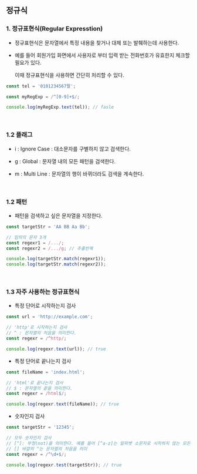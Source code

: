 ## 정규식

### 1. 정규표현식(Regular Expresstion)

- 정규표현식은 문자열에서 특정 내용을 찾거나 대체 또는 발췌하는데 사용한다.

- 예를 들어 회원가입 화면에서 사용자로 부터 입력 받는 전화번호가 유효한지 체크할 필요가 있다.

    이때 정규표현식을 사용하면 간단히 처리할 수 있다.
  
~~~ javascript
const tel = '0101234567팔';

const myRegExp = /^[0-9]+$/;

console.log(myRegExp.text(tel)); // fasle
~~~

<br >

### 1.2 플래그

- i : Ignore Case : 대소문자를 구별하지 않고 검색한다.

- g : Global : 문자열 내의 모든 패턴을 검색한다.

- m : Multi Line : 문자열의 행이 바뀌더라도 검색을 계속한다.

<br >

### 1.2 패턴

- 패턴을 검색하고 싶은 문자열을 지정한다.

~~~ javascript
const targetStr = 'AA BB Aa Bb';

// 임의의 문자 3개
const regexr1 = /.../;
const regexr2 = /.../g; // 추출반복

console.log(targetStr.match(regexr1));
console.log(targetStr.match(regexr2));
~~~

<br >

### 1.3 자주 사용하는 정규표현식

- 특정 단어로 시작하는지 검사

~~~ javascript
const url = 'http://example.com';

// 'http'로 시작하는지 검사
// ^ : 문자열의 처음을 의미한다.
const regexr = /^http/;

console.log(regexr.text(url)); // true
~~~

- 특정 단어로 끝나는지 검사

~~~ javascript
const fileName = 'index.html';

// 'html'로 끝나는지 검사
// $ : 문자열의 끝을 의미한다.
const regexr = /html$/;

console.log(regexr.text(fileName)); // true
~~~

- 숫자인지 검사

~~~ javascript
const targetStr = '12345';

// 모두 숫자인지 검사
// [^]: 부정(not)을 의미한다. 예를 들어 [^a-z]는 알파벳 소문자로 시작하지 않는 모든 문자를 의미
// [] 바깥의 ^는 문자열의 처음을 의미
const regexr = /^\d+$/;

console.log(regexr.test(targetStr)); // true
~~~